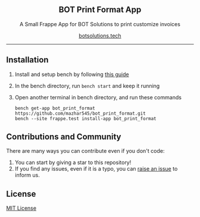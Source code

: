 <div align="center" markdown="1">
	<h2>BOT Print Format App</h2>
	<p align="center">
	    <p>A Small Frappe App for BOT Solutions to print customize invoices</p>
	</p>
  
[botsolutions.tech](https://botsolutions.tech/)

</div>

---

## Installation

1. Install and setup bench by following [this guide](https://frappeframework.com/docs/user/en/installation)
2. In the bench directory, run `bench start` and keep it running
3. Open another terminal in bench directory, and run these commands

	```
	bench get-app bot_print_format https://github.com/mazhar545/bot_print_format.git
	bench --site frappe.test install-app bot_print_format
	```


## Contributions and Community

There are many ways you can contribute even if you don't code:

1. You can start by giving a star to this repository!
2. If you find any issues, even if it is a typo, you can [raise an issue](https://github.com/mazhar545/bot_print_format/issues/new) to inform us.

## License

[MIT License](/license.md)